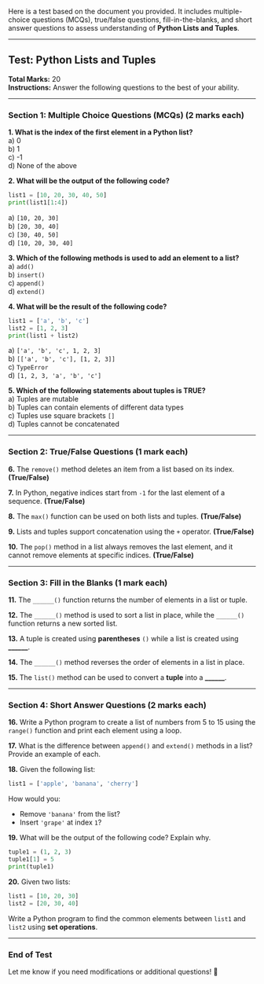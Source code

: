 Here is a test based on the document you provided. It includes multiple-choice questions (MCQs), true/false questions, fill-in-the-blanks, and short answer questions to assess understanding of **Python Lists and Tuples**.

---

## **Test: Python Lists and Tuples**
**Total Marks:** 20  
**Instructions:** Answer the following questions to the best of your ability.

---

### **Section 1: Multiple Choice Questions (MCQs)** (2 marks each)

**1. What is the index of the first element in a Python list?**  
   a) 0  
   b) 1  
   c) -1  
   d) None of the above  

**2. What will be the output of the following code?**  
```python
list1 = [10, 20, 30, 40, 50]
print(list1[1:4])
```
   a) `[10, 20, 30]`  
   b) `[20, 30, 40]`  
   c) `[30, 40, 50]`  
   d) `[10, 20, 30, 40]`  

**3. Which of the following methods is used to add an element to a list?**  
   a) `add()`  
   b) `insert()`  
   c) `append()`  
   d) `extend()`

**4. What will be the result of the following code?**  
```python
list1 = ['a', 'b', 'c']
list2 = [1, 2, 3]
print(list1 + list2)
```
   a) `['a', 'b', 'c', 1, 2, 3]`  
   b) `[['a', 'b', 'c'], [1, 2, 3]]`  
   c) `TypeError`  
   d) `[1, 2, 3, 'a', 'b', 'c']`

**5. Which of the following statements about tuples is TRUE?**  
   a) Tuples are mutable  
   b) Tuples can contain elements of different data types  
   c) Tuples use square brackets `[]`  
   d) Tuples cannot be concatenated

---

### **Section 2: True/False Questions** (1 mark each)

**6.** The `remove()` method deletes an item from a list based on its index. **(True/False)**  

**7.** In Python, negative indices start from `-1` for the last element of a sequence. **(True/False)**  

**8.** The `max()` function can be used on both lists and tuples. **(True/False)**  

**9.** Lists and tuples support concatenation using the `+` operator. **(True/False)**  

**10.** The `pop()` method in a list always removes the last element, and it cannot remove elements at specific indices. **(True/False)**  

---

### **Section 3: Fill in the Blanks** (1 mark each)

**11.** The `______()` function returns the number of elements in a list or tuple.  

**12.** The `______()` method is used to sort a list in place, while the `______()` function returns a new sorted list.  

**13.** A tuple is created using **parentheses** `()` while a list is created using **______**.  

**14.** The `______()` method reverses the order of elements in a list in place.  

**15.** The `list()` method can be used to convert a **tuple** into a **______**.

---

### **Section 4: Short Answer Questions** (2 marks each)

**16.** Write a Python program to create a list of numbers from 5 to 15 using the `range()` function and print each element using a loop.  

**17.** What is the difference between `append()` and `extend()` methods in a list? Provide an example of each.  

**18.** Given the following list:  
```python
list1 = ['apple', 'banana', 'cherry']
```
How would you:
  - Remove `'banana'` from the list?
  - Insert `'grape'` at index `1`?

**19.** What will be the output of the following code? Explain why.
```python
tuple1 = (1, 2, 3)
tuple1[1] = 5
print(tuple1)
```

**20.** Given two lists:
```python
list1 = [10, 20, 30]
list2 = [20, 30, 40]
```
Write a Python program to find the common elements between `list1` and `list2` using **set operations**.

---

### **End of Test**
Let me know if you need modifications or additional questions! 🚀